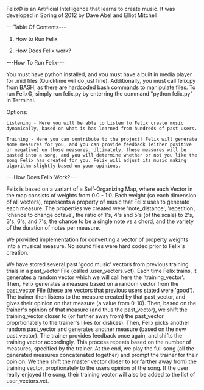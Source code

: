 Felix© is an Artificial Intelligence that learns to create music. It was developed in Spring of 2012 by Dave Abel and Elliot Mitchell.

---Table Of Contents---

1. How to Run Felix

2. How Does Felix work?


---How To Run Felix---

You must have python installed, and you must have a built in media player for .mid files (Quicktime will do just fine). Additionally, you must call felix.py from BASH, as there are hardcoded bash commands to manipulate files. To run Felix©, simply run felix.py by enterring the command "python felix.py" in Terminal.

Options:

	Listening - Here you will be able to Listen to Felix create music dynamically, based on what is has learned from hundreds of past users.

	Training - Here you can contribute to the project! Felix will generate some measures for you, and you can provide feedback (either positive or negative) on those measures. Ultimately, these measures will be pasted into a song, and you will determine whether or not you like the song Felix has created for you. Felix will adjust its music making algorithm slightly based on your opinions.


---How Does Felix Work?---

Felix is based on a variant of a Self-Organizing Map, where each Vector in the map consists of weights from 0.0 - 1.0. Each weight (so each dimension of all vectors), represents a property of music that Felix uses to generate each measure. The properties we created were 'note_distance', 'repetition', 'chance to change octave', the ratio of 1's, 4's and 5's (of the scale) to 2's, 3's, 6's, and 7's, the chance to be a single note vs a chord, and the variety of the duration of notes per measure.

We provided implementation for converting a vector of property weights into a musical measure. No sound files were hard coded prior to Felix's creation.

We have stored several past 'good music' vectors from previous training trials in a past_vector File (called .user_vectors.vct). Each time Felix trains, it generates a random vector which we will call here the 'training_vector'. Then, Felix generates a measure based on a random vector from the past_vector File (these are vectors that previous users stated were 'good'). The trainer then listens to the measure created by that past_vector, and gives their opinion on that measure (a value from 0-10). Then, based on the trainer's opinion of that measure (and thus the past_vector), we shift the training_vector closer to (or further away from) the past_vector proprtionately to the trainer's likes (or dislikes). Then, Felix picks another random past_vector and generates another measure (based on the new past_vector). The trainer provides feedback once again, and shifts the training vector accordingly. This process repeats based on the number of measures, specified by the trainer. At the end, we play the full song (all the generated measures concatenated together) and prompt the trainer for their opinion. We then shift the master vector closer to (or farther away from) the training vector, proptionately to the users opinion of the song. If the user really enjoyed the song, their training vector will also be added to the list of user_vectors.vct.
